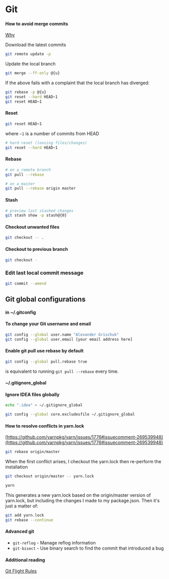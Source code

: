 # Git

#### **How to avoid merge commits**

[Why](https://stackoverflow.com/questions/6406762/why-am-i-merging-remote-tracking-branch-origin-develop-into-develop)

Download the latest commits

```bash
git remote update -p
```

Update the local branch

```bash
git merge --ff-only @{u}
```

If the above fails with a complaint that the local branch has diverged:

```bash
git rebase -p @{u}
git reset --hard HEAD~1
git reset HEAD~1
```

#### **Reset**

```bash
git reset HEAD~1
```

where `~1` is a number of commits from HEAD

```bash
# hard reset (loosing files/changes)
git reset --hard HEAD~1
```

#### **Rebase**

```bash
# on a remote branch
git pull --rebase

# on a master
git pull --rebase origin master
```

#### **Stash**

```bash
# preview last stashed changes
git stash show -p stash@{0}
```

#### **Checkout unwanted files**

```bash
git checkout -- .
```

#### **Checkout to previous branch**

```bash
git checkout -
```

### **Edit last local commit message**

```bash
git commit --amend
```

## Git global configurations

#### in ~/.gitconfig

#### To change your Git **username** and **email**

```bash
git config --global user.name "Alexander Grischuk"
git config --global user.email [your email address here]
```

#### Enable git pull use rebase by default

```bash
git config --global pull.rebase true
```

is equivalent to running `git pull --rebase` every time.

#### ~/.gitignore_global

#### **Ignore IDEA files globally**

```bash
echo ".idea" > ~/.gitignore_global

git config --global core.excludesfile ~/.gitignore_global
```

#### **How to resolve conflicts in yarn.lock**

[https://github.com/yarnpkg/yarn/issues/1776#issuecomment-269539948](https://github.com/yarnpkg/yarn/issues/1776#issuecomment-269539948)

```bash
git rebase origin/master
```

When the first conflict arises, I checkout the yarn.lock then re-perform the installation

```bash
git checkout origin/master -- yarn.lock

yarn
```

This generates a new yarn.lock based on the origin/master version of yarn.lock, but including the changes I made to my package.json. Then it's just a matter of:

```bash
git add yarn.lock
git rebase --continue
```

#### **Advanced git**

- `git-reflog` - Manage reflog information
- `git-bisect` - Use binary search to find the commit that introduced a bug

#### **Additional reading**

[Git Flight Rules](https://github.com/k88hudson/git-flight-rules/)
